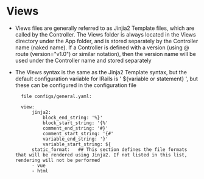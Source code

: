# Views
* Views files are generally referred to as Jinjia2 Template files, which are called by the Controller. The Views folder is always located in the Views directory under the App folder, and is stored separately by the Controller name (naked name). If a Controller is defined with a version (using @ route (version="v1.0") or similar notation), then the version name will be used under the Controller name and stored separately
* The Views syntax is the same as the Jinja2 Template syntax, but the default configuration variable for IRails is ' ${variable or statement} ', but these can be configured in the configuration file

        file configs/general.yaml:

        view:
            jinja2:
                block_end_string: '%}'
                block_start_string: '{%'
                comment_end_string: '#}'
                comment_start_string: '{#'
                variable_end_string: '}'
                variable_start_string: ${
            static_format:   ## This section defines the file formats that will be rendered using Jinja2. If not listed in this list, rendering will not be performed           
            - vue
            - html